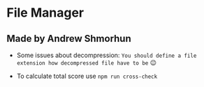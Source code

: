 # File Manager

## Made by Andrew Shmorhun

- Some issues about decompression:
  `You should define a file extension how decompressed file have to be` 😉

- To calculate total score use `npm run cross-check`
